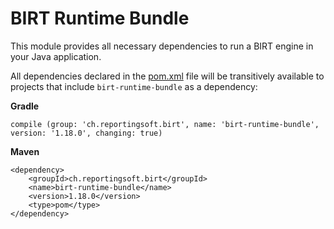 # BIRT Runtime Bundle

This module provides all necessary dependencies to run a BIRT engine in your Java application.

All dependencies declared in the [pom.xml](pom.xml) file will be transitively available to projects that include `birt-runtime-bundle` as a dependency:


**Gradle**

    compile (group: 'ch.reportingsoft.birt', name: 'birt-runtime-bundle', version: '1.18.0', changing: true)

**Maven**

    <dependency>
        <groupId>ch.reportingsoft.birt</groupId>
        <name>birt-runtime-bundle</name>
        <version>1.18.0</version>
        <type>pom</type>
    </dependency>


    

